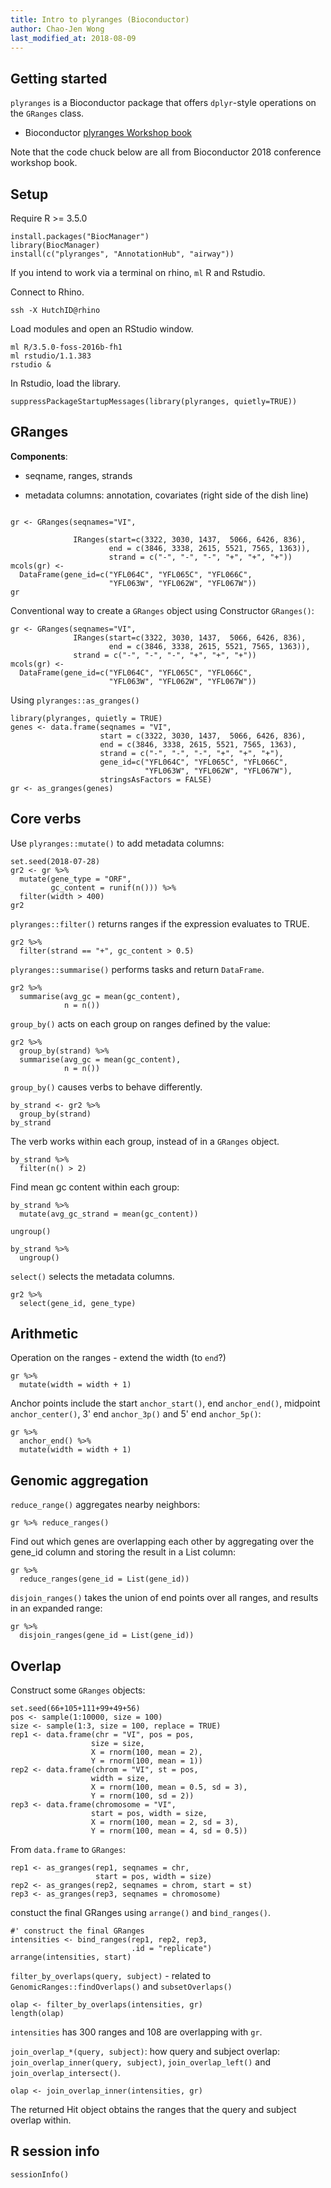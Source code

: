 ```yaml
---
title: Intro to plyranges (Bioconductor)
author: Chao-Jen Wong
last_modified_at: 2018-08-09
---
```


## Getting started
`plyranges` is a Bioconductor package that offers `dplyr`-style operations on the `GRanges` class.

- Bioconductor [plyranges Workshop book](https://bioconductor.github.io/BiocWorkshops/fluent-genomic-data-analysis-with-plyranges.html)

Note that the code chuck below are all from Bioconductor 2018 conference workshop book.

## Setup
Require R >= 3.5.0

```{r}
install.packages("BiocManager")
library(BiocManager)
install(c("plyranges", "AnnotationHub", "airway"))
```


If you intend to work via a terminal on rhino, `ml` R and Rstudio.  

Connect to Rhino.
```{bash}
ssh -X HutchID@rhino
```

Load modules and open an RStudio window.
```
ml R/3.5.0-foss-2016b-fh1
ml rstudio/1.1.383
rstudio &
```


In Rstudio, load the library.

```{r}
suppressPackageStartupMessages(library(plyranges, quietly=TRUE))
```

## GRanges
__Components__:

- seqname, ranges, strands

- metadata columns: annotation, covariates (right side of the dish line)

```{r}

gr <- GRanges(seqnames="VI",

              IRanges(start=c(3322, 3030, 1437,  5066, 6426, 836),
                      end = c(3846, 3338, 2615, 5521, 7565, 1363)),
                      strand = c("-", "-", "-", "+", "+", "+"))
mcols(gr) <-
  DataFrame(gene_id=c("YFL064C", "YFL065C", "YFL066C",
                      "YFL063W", "YFL062W", "YFL067W"))
gr
```

Conventional way to create a `GRanges` object using Constructor `GRanges()`:
```{r}
gr <- GRanges(seqnames="VI",
              IRanges(start=c(3322, 3030, 1437,  5066, 6426, 836),
                      end = c(3846, 3338, 2615, 5521, 7565, 1363)),
              strand = c("-", "-", "-", "+", "+", "+"))
mcols(gr) <-
  DataFrame(gene_id=c("YFL064C", "YFL065C", "YFL066C",
                      "YFL063W", "YFL062W", "YFL067W"))
```


Using `plyranges::as_granges()`
```{r}
library(plyranges, quietly = TRUE)
genes <- data.frame(seqnames = "VI",
                    start = c(3322, 3030, 1437,  5066, 6426, 836),
                    end = c(3846, 3338, 2615, 5521, 7565, 1363),
                    strand = c("-", "-", "-", "+", "+", "+"),
                    gene_id=c("YFL064C", "YFL065C", "YFL066C",
                              "YFL063W", "YFL062W", "YFL067W"),
                    stringsAsFactors = FALSE)
gr <- as_granges(genes)
```

## Core verbs
Use `plyranges::mutate()` to add metadata columns:
```{r}
set.seed(2018-07-28)
gr2 <- gr %>%
  mutate(gene_type = "ORF",
         gc_content = runif(n())) %>%
  filter(width > 400)
gr2
```

`plyranges::filter()` returns ranges if the expression evaluates to TRUE.

```{r}
gr2 %>%
  filter(strand == "+", gc_content > 0.5)
```

`plyranges::summarise()` performs tasks and return `DataFrame`.
```{r}
gr2 %>%
  summarise(avg_gc = mean(gc_content),
            n = n())
```

`group_by()` acts on each group on ranges defined by the value:
```{r}
gr2 %>%
  group_by(strand) %>%
  summarise(avg_gc = mean(gc_content),
            n = n())
```


`group_by()` causes verbs to behave differently.
```{r}
by_strand <- gr2 %>%
  group_by(strand)
by_strand
```

The verb works within each group, instead of in a `GRanges` object.
```{r}
by_strand %>%
  filter(n() > 2)
```

Find mean gc content within each group:
```{r}
by_strand %>%
  mutate(avg_gc_strand = mean(gc_content))
```

`ungroup()`
```{r}
by_strand %>%
  ungroup()
```

`select()` selects the metadata columns.
```{r}
gr2 %>%
  select(gene_id, gene_type)
```
## Arithmetic
Operation on the ranges - extend the width (to `end`?)
```{r}
gr %>%
  mutate(width = width + 1)
```

Anchor points include the start `anchor_start()`, end `anchor_end()`, midpoint `anchor_center()`, 3' end `anchor_3p()` and 5' end `anchor_5p()`:
```{r}
gr %>%
  anchor_end() %>%
  mutate(width = width + 1)
```
## Genomic aggregation
`reduce_range()` aggregates nearby neighbors:
```{r}
gr %>% reduce_ranges()
```

Find out which genes are overlapping each other by aggregating over the gene_id column and storing the result in a List column:
```{r}
gr %>%
  reduce_ranges(gene_id = List(gene_id))
```

`disjoin_ranges()` takes the union of end points over all ranges, and results in an expanded range:
```{r}
gr %>%
  disjoin_ranges(gene_id = List(gene_id))
```

## Overlap
Construct some `GRanges` objects:
```{r}
set.seed(66+105+111+99+49+56)
pos <- sample(1:10000, size = 100)
size <- sample(1:3, size = 100, replace = TRUE)
rep1 <- data.frame(chr = "VI", pos = pos,
                  size = size,
                  X = rnorm(100, mean = 2),
                  Y = rnorm(100, mean = 1))
rep2 <- data.frame(chrom = "VI", st = pos,
                  width = size,
                  X = rnorm(100, mean = 0.5, sd = 3),
                  Y = rnorm(100, sd = 2))
rep3 <- data.frame(chromosome = "VI",
                  start = pos, width = size,
                  X = rnorm(100, mean = 2, sd = 3),
                  Y = rnorm(100, mean = 4, sd = 0.5))
```

From `data.frame` to `GRanges`:
```{r}
rep1 <- as_granges(rep1, seqnames = chr,
                   start = pos, width = size)
rep2 <- as_granges(rep2, seqnames = chrom, start = st)
rep3 <- as_granges(rep3, seqnames = chromosome)
```


constuct the final GRanges using `arrange()` and `bind_ranges()`.
```{r}
#' construct the final GRanges
intensities <- bind_ranges(rep1, rep2, rep3,
                           .id = "replicate")
arrange(intensities, start)
```


`filter_by_overlaps(query, subject)` - related to `GenomicRanges::findOverlaps()` and `subsetOverlaps()`
```{r}
olap <- filter_by_overlaps(intensities, gr)
length(olap)
```

`intensities` has 300 ranges and 108 are overlapping with `gr`.

`join_overlap_*(query, subject)`: how query and subject overlap: `join_overlap_inner(query, subject)`, `join_overlap_left()` and `join_overlap_intersect()`.

```{r}
olap <- join_overlap_inner(intensities, gr)
```
The returned Hit object obtains the ranges that the query and subject overlap within.

## R session info
```{r sessinInfo}
sessionInfo()
```
